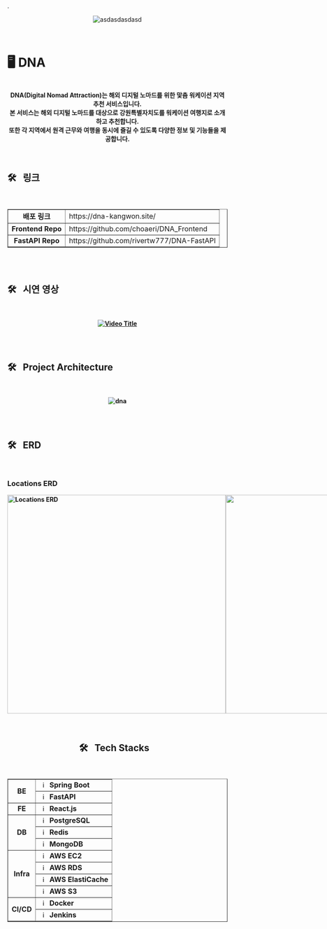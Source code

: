 .<div align="center">
![asdasdasdasd](https://github.com/user-attachments/assets/9981521a-b934-4c3b-ba90-158fc4d25226)
</div>
<br>

# 🖥 DNA
<br>
<div align="center">
<b>DNA(Digital Nomad Attraction)는 해외 디지털 노마드를 위한 맟춤 워케이션 지역 추천 서비스입니다.<br>
<b>본 서비스는 해외 디지털 노마드를 대상으로 강원특별자치도를 워케이션 여행지로 소개하고 추천합니다.<br>
<b>또한 각 지역에서 원격 근무와 여행을 동시에 즐길 수 있도록 다양한 정보 및 기능들을 제공합니다.<br>	
</div>
<br>
<br>

## 🛠️&nbsp;&nbsp;&nbsp;링크&nbsp;&nbsp;&nbsp;
<br>
<div align="center">
<table border=""4>

  <tr>
    <td rowspan="1" align="center"><b>배포 링크</td>
    <td>https://dna-kangwon.site/</td>
  </tr>
	  	    
  <tr>
    <td rowspan="1" align="center"><b>Frontend Repo</td>
    <td>https://github.com/choaeri/DNA_Frontend</td>
  </tr>
	    
  <tr>
    <td rowspan="1" align="center"><b>FastAPI Repo</td>
    <td>https://github.com/rivertw777/DNA-FastAPI</td>
  </tr>
  
</table>
</div>
<br>
<br>

## 🛠️&nbsp;&nbsp;&nbsp;시연 영상&nbsp;&nbsp;&nbsp;
<br>
<div align="center">
	
[![Video Title](https://img.youtube.com/vi/V-obquo1iJc/0.jpg)](https://www.youtube.com/watch?v=V-obquo1iJc)
</div>
<br>
<br>

## 🛠️&nbsp;&nbsp;&nbsp;Project Architecture&nbsp;&nbsp;&nbsp;
<br>
<div align="center">
	
![dna](https://github.com/user-attachments/assets/04441419-ea61-4c4b-9334-5d4c4f38d309)
</div>
<br>
<br>

## 🛠️&nbsp;&nbsp;&nbsp;ERD&nbsp;&nbsp;&nbsp;
<br>

<div align="center">

<div style="display: flex; justify-content: space-between; align-items: flex-start; width: 100%;">
  <div style="text-align: left;">
    <h3>Locations ERD</h3>
    <img src="https://github.com/user-attachments/assets/5b69e948-9b25-4566-b253-6aabaaca95fd" alt="Locations ERD" height="500"/>
  </div>
  <div style="text-align: right;">
    <h3>Users ERD</h3>
    <img src="https://github.com/user-attachments/assets/a87ea7e1-cced-4e6f-8752-b0aa6cb8077c" alt="Users ERD" height="500"/>
  </div>
</div>

<br>
<br>

## 🛠️&nbsp;&nbsp;&nbsp;Tech Stacks&nbsp;&nbsp;&nbsp;
<br>
<div align="center">
<table border=""4>
  
  <tr>
    <td rowspan="2" align="center"><b>BE</td>
    <td><img src="https://user-images.githubusercontent.com/112257466/209075280-78be8487-7d6a-485c-92a8-d6677f0caab9.png" width="15px" alt="_icon" />&nbsp;&nbsp;<b>Spring Boot</td>
  </tr>
  <tr>
    <td><img src="https://oopy.lazyrockets.com/api/v2/notion/image?src=https%3A%2F%2Fprod-files-secure.s3.us-west-2.amazonaws.com%2F8ce5e86e-0ad9-4f4f-9f83-24f640b95ea4%2Fd4eebbbc-5a22-46dd-87a3-5adc5166b97a%2Ffastapi-1.svg&blockId=fc630fe9-2f36-4317-8d1b-04cf2740031b&width=256" width="15px" alt="_icon" />&nbsp;&nbsp;<b>FastAPI</td>
  </tr>

  <tr>
    <td rowspan="1" align="center"><b>FE</td>
    <td><img src="https://upload.wikimedia.org/wikipedia/commons/thumb/a/a7/React-icon.svg/2300px-React-icon.svg.png" width="15px" alt="_icon" />&nbsp;&nbsp;<b>React.js</td>
  </tr>

  <tr>
    <td rowspan="3" align="center"><b>DB</td>
    <td><img src="https://w7.pngwing.com/pngs/448/730/png-transparent-postgresql-plain-logo-icon.png" width="15px" alt="_icon" />&nbsp;&nbsp;<b>PostgreSQL</td>
  </tr>
  <tr>
    <td><img src="https://p7.hiclipart.com/preview/282/358/343/redis-database-erlang-cache-computer-servers-others-thumbnail.jpg" width="15px" alt="_icon" />&nbsp;&nbsp;<b>Redis</td>
  </tr>
  <tr>
    <td><img src="https://www.mongodb.com/assets/images/global/leaf.png" width="15px" alt="_icon" />&nbsp;&nbsp;<b>MongoDB</td>
  </tr>
  
  <tr>
    <td rowspan="4" align="center"><b>Infra</td>
    <td><img src="https://static-00.iconduck.com/assets.00/aws-ec2-icon-423x512-iaajemnx.png" width="15px" alt="_icon" />&nbsp;&nbsp;<b>AWS EC2</td>
  </tr>
  <tr>
    <td><img src="https://seeklogo.com/images/A/aws-rds-relational-database-service-logo-99EA3E8EA4-seeklogo.com.png" width="15px" alt="_icon" />&nbsp;&nbsp;<b>AWS RDS</td>
  </tr>
  <tr>
    <td><img src="https://encrypted-tbn0.gstatic.com/images?q=tbn:ANd9GcTZn-0RTwQV0Aqu6kDoqEgYD2bIrdoSP5OLhhZQHNB0GA&s" width="15px" alt="_icon" />&nbsp;&nbsp;<b>AWS ElastiCache</td>
  </tr>
  <tr>
    <td><img src="https://upload.wikimedia.org/wikipedia/commons/thumb/b/bc/Amazon-S3-Logo.svg/1200px-Amazon-S3-Logo.svg.png" width="15px" alt="_icon" />&nbsp;&nbsp;<b>AWS S3</td>
  </tr>
	    
  <tr>
  <td rowspan="2" align="center"><b>CI/CD</td>
      <td><img src="https://www.svgrepo.com/show/353659/docker-icon.svg" width="15px" alt="_icon" />&nbsp;&nbsp;<b>Docker</td>
  </tr>
  <tr>
      <td><img src="https://cdn.icon-icons.com/icons2/2699/PNG/512/jenkins_logo_icon_170552.png" width="15px" alt="_icon" />&nbsp;&nbsp;<b>Jenkins</td>
  </tr>
  <tr>
	  
</table>
</div>

